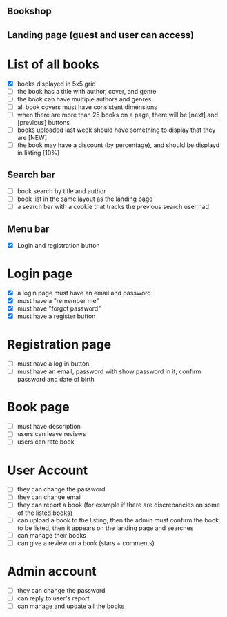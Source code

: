 ## Bookshop

## Landing page (guest and user can access)
# List of all books
- [x] books displayed in 5x5 grid
- [ ] the book has a title with author, cover, and genre
- [ ] the book can have multiple authors and genres
- [ ] all book covers must have consistent dimensions
- [ ] when there are more than 25 books on a page, there will be [next] and [previous] buttons
- [ ] books uploaded last week should have something to display that they are [NEW]
- [ ] the book may have a discount (by percentage), and should be displayd in listing [10%]

## Search bar
- [ ] book search by title and author
- [ ] book list in the same layout as the landing page
- [ ] a search bar with a cookie that tracks the previous search user had

## Menu bar
- [x] Login and registration button
# Login page
- [x] a login page must have an email and password
- [x] must have a "remember me"
- [x] must have "forgot password"
- [x] must have a register button
# Registration page
- [ ] must have a log in button
- [ ] must have an email, password with show password in it, confirm password and date of birth
# Book page
- [ ] must have description
- [ ] users can leave reviews
- [ ] users can rate book
# User Account
- [ ] they can change the password
- [ ] they can change email
- [ ] they can report a book (for example if there are discrepancies on some of the listed books)
- [ ] can upload a book to the listing, then the admin must confirm the book to be listed, then it appears on the landing page and searches
- [ ] can manage their books
- [ ] can give a review on a book (stars + comments)
# Admin account
- [ ] they can change the password
- [ ] can reply to user's report
- [ ] can manage and update all the books
